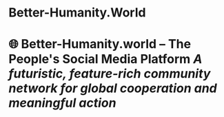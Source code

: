 # Better-Humanity.World
# 🌐 Better-Humanity.world – The People's Social Media Platform  _A futuristic, feature-rich community network for global cooperation and meaningful action_
